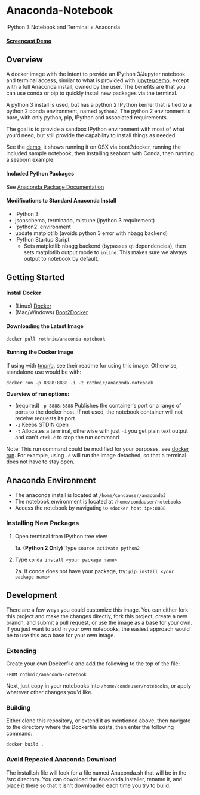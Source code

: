 # Anaconda-Notebook
IPython 3 Notebook and Terminal + Anaconda

#### [Screencast Demo](http://youtu.be/V2p8G6-bBKs)

## Overview
A docker image with the intent to provide an IPython 3/Jupyter notebook and terminal access, similar to what is provided with [jupyter/demo](https://github.com/jupyter/docker-demo-images), except with a full Anaconda install, owned by the user. The benefits are that you can use conda or pip to quickly install new packages via the terminal.

A python 3 install is used, but has a python 2 IPython kernel that is tied to a python 2 conda environment, named `python2`. The python 2 environment is bare, with only python, pip, IPython and associated requirements.

The goal is to provide a sandbox IPython environment with most of what you'd need, but still provide the capability to install things as needed.

See the [demo](http://youtu.be/V2p8G6-bBKs), it shows running it on OSX via boot2docker, running the included sample notebook, then installing seaborn with Conda, then running a seaborn example.

#### Included Python Packages
See [Anaconda Package Documentation](http://docs.continuum.io/anaconda/pkg-docs.html)

#### Modifications to Standard Anaconda Install

- IPython 3
- jsonschema, terminado, mistune (ipython 3 requirement)
- 'python2' environment
- update matplotlib (avoids python 3 error with nbagg backend)
- IPython Startup Script
	- Sets matplotlib nbagg backend (bypasses qt dependencies), then sets matplotlib output mode to `inline`. This makes sure we always output to notebook by default.

## Getting Started

#### Install Docker
- (Linux) [Docker](https://docs.docker.com/installation/)
- (Mac/Windows) [Boot2Docker](http://boot2docker.io/)

#### Downloading the Latest Image
```
docker pull rothnic/anaconda-notebook
```

#### Running the Docker Image
If using with [tmpnb](https://github.com/jupyter/tmpnb), see their readme for using this image. Otherwise, standalone use would be with:
```
docker run -p 8888:8888 -i -t rothnic/anaconda-notebook
```
**Overview of run options:**
* (required) `-p 8888:8888` Publishes the container᾿s port or a range of ports to the docker host. If not used, the notebook container will not receive requests its port
* `-i` Keeps STDIN open
* `-t` Allocates a terminal, otherwise with just `-i` you get plain text output and can't `ctrl-c` to stop the run command

Note: This run command could be modified for your purposes, see [docker run](https://docs.docker.com/reference/run/). For example, using `-d` will run the image detached, so that a terminal does not have to stay open.

## Anaconda Environment
- The anaconda install is located at `/home/condauser/anaconda3`
- The notebook environment is located at `/home/condauser/notebooks`
- Access the notebook by navigating to `<docker host ip>:8888`

### Installing New Packages

1. Open terminal from IPython tree view

	1a. **(Python 2 Only)** Type `source activate python2`

2. Type `conda install <your package name>`

	2a. If conda does not have your package, try: `pip install <your package name>`

## Development
There are a few ways you could customize this image. You can either fork this project and make the changes directly, fork this project, create a new branch, and submit a pull request, or use the image as a base for your own. If you just want to add in your own notebooks, the easiest approach would be to use this as a base for your own image.

### Extending
Create your own Dockerfile and add the following to the top of the file:

```
FROM rothnic/anaconda-notebook
```
Next, just copy in your notebooks into `/home/condauser/notebooks`, or apply whatever other changes you'd like.

### Building
Either clone this repository, or extend it as mentioned above, then navigate to the directory where the Dockerfile exists, then enter the following command:

```
docker build .
```

### Avoid Repeated Anaconda Download
The install.sh file will look for a file named Anaconda.sh that will be in the /src directory. You can download the Anaconda installer, rename it, and place it there so that it isn't downloaded each time you try to build.
